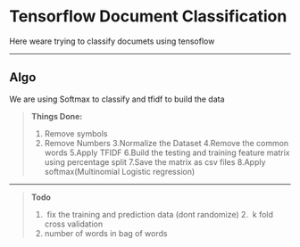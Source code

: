 Tensorflow Document Classification
===================


Here weare trying to classify documets using tensoflow

----------


Algo
-------------

We are using Softmax to classify and tfidf to build the data
> **Things Done:**
> 1. Remove symbols	
> 2. Remove Numbers
> 3.Normalize the Dataset
> 4.Remove the common words
> 5.Apply TFIDF
> 6.Build the testing and training feature matrix using percentage split
> 7.Save the matrix as csv files
> 8.Apply softmax(Multinomial Logistic regression)

---
>**Todo**
> 1.  fix the training and prediction data (dont randomize)
> 2.  k fold cross validation
> 3.  number of words in bag of words



  [1]: http://math.stackexchange.com/
  [2]: http://daringfireball.net/projects/markdown/syntax "Markdown"
  [3]: https://github.com/jmcmanus/pagedown-extra "Pagedown Extra"
  [4]: http://meta.math.stackexchange.com/questions/5020/mathjax-basic-tutorial-and-quick-reference
  [5]: https://code.google.com/p/google-code-prettify/
  [6]: http://highlightjs.org/
  [7]: http://bramp.github.io/js-sequence-diagrams/
  [8]: http://adrai.github.io/flowchart.js/

